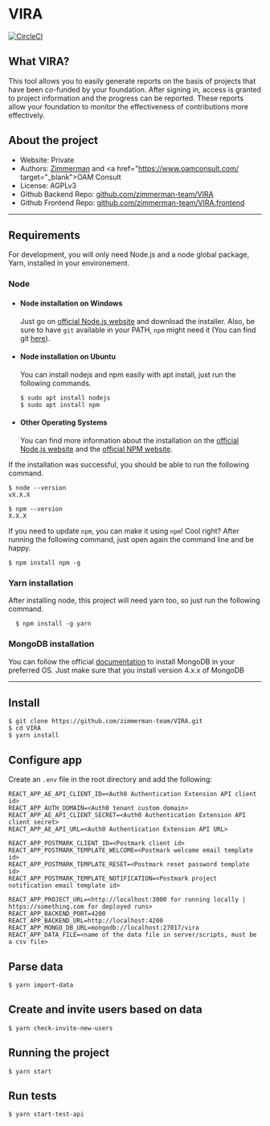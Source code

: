 # VIRA

[![CircleCI](https://circleci.com/gh/zimmerman-team/VIRA.svg?style=svg&circle-token=f1c9c39b17f9c53166ffa2440e707cd75aaab5d5)](https://circleci.com/gh/zimmerman-team/VIRA)

## What VIRA?

This tool allows you to easily generate reports on the basis of projects that have been co-funded by your foundation. After signing in, access is granted to project information and the progress can be reported. These reports allow your foundation to monitor the effectiveness of contributions more effectively.

## About the project

- Website: Private
- Authors: <a href="https://www.zimmerman.team/" target="_blank">Zimmerman</a> and <a href="https://www.oamconsult.com/ target="\_blank">OAM Consult</a>
- License: AGPLv3
- Github Backend Repo: <a href="https://github.com/zimmerman-team/VIRA" target="_blank">github.com/zimmerman-team/VIRA</a>
- Github Frontend Repo: <a href="https://github.com/zimmerman-team/VIRA.frontend" target="_blank">github.com/zimmerman-team/VIRA.frontend</a>

---

## Requirements

For development, you will only need Node.js and a node global package, Yarn, installed in your environement.

### Node

- #### Node installation on Windows

  Just go on [official Node.js website](https://nodejs.org/) and download the installer.
  Also, be sure to have `git` available in your PATH, `npm` might need it (You can find git [here](https://git-scm.com/)).

- #### Node installation on Ubuntu

  You can install nodejs and npm easily with apt install, just run the following commands.

      $ sudo apt install nodejs
      $ sudo apt install npm

- #### Other Operating Systems
  You can find more information about the installation on the [official Node.js website](https://nodejs.org/) and the [official NPM website](https://npmjs.org/).

If the installation was successful, you should be able to run the following command.

    $ node --version
    vX.X.X

    $ npm --version
    X.X.X

If you need to update `npm`, you can make it using `npm`! Cool right? After running the following command, just open again the command line and be happy.

    $ npm install npm -g

###

### Yarn installation

After installing node, this project will need yarn too, so just run the following command.

      $ npm install -g yarn

###

### MongoDB installation

You can follow the official [documentation](https://docs.mongodb.com/manual/installation/#mongodb-community-edition-installation-tutorials) to install MongoDB in your preferred OS.
Just make sure that you install version 4.x.x of MongoDB

---

## Install

    $ git clone https://github.com/zimmerman-team/VIRA.git
    $ cd VIRA
    $ yarn install

## Configure app

Create an `.env` file in the root directory and add the following:

```
REACT_APP_AE_API_CLIENT_ID=<Auth0 Authentication Extension API client id>
REACT_APP_AUTH_DOMAIN=<Auth0 tenant custom domain>
REACT_APP_AE_API_CLIENT_SECRET=<Auth0 Authentication Extension API client secret>
REACT_APP_AE_API_URL=<Auth0 Authentication Extension API URL>

REACT_APP_POSTMARK_CLIENT_ID=<Postmark client id>
REACT_APP_POSTMARK_TEMPLATE_WELCOME=<Postmark welcome email template id>
REACT_APP_POSTMARK_TEMPLATE_RESET=<Postmark reset password template id>
REACT_APP_POSTMARK_TEMPLATE_NOTIFICATION=<Postmark project notification email template id>

REACT_APP_PROJECT_URL=<http://localhost:3000 for running locally | https://something.com for deployed runs>
REACT_APP_BACKEND_PORT=4200
REACT_APP_BACKEND_URL=http://localhost:4200
REACT_APP_MONGO_DB_URL=mongodb://localhost:27017/vira
REACT_APP_DATA_FILE=<name of the data file in server/scripts, must be a csv file>
```

## Parse data

    $ yarn import-data

## Create and invite users based on data

    $ yarn check-invite-new-users

## Running the project

    $ yarn start

## Run tests

    $ yarn start-test-api
